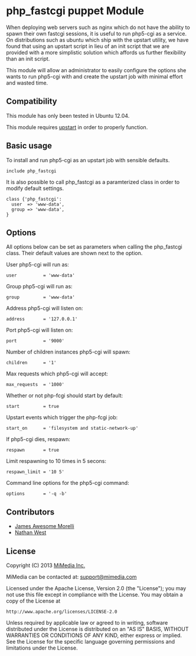 php_fastcgi puppet Module
=========================

When deploying web servers such as nginx
which do not have the ability to spawn their
own fastcgi sessions, it is useful to run
php5-cgi as a service. On distributions such
as ubuntu which ship with the upstart utility,
we have found that using an upstart script in
lieu of an init script that we are provided with
a more simplistic solution which affords us
further flexibility than an init script.

This module will allow an administrator to easily
configure the options she wants to run php5-cgi
with and create the upstart job with minimal
effort and wasted time.

Compatibility
-------------

This module has only been tested in Ubuntu 12.04.

This module requires [upstart](http://upstart.ubuntu.com/) in order
to properly function.

Basic usage
-----------

To install and run php5-cgi as an upstart job
with sensible defaults.

    include php_fastcgi

It is also possible to call php_fastcgi as a
paramterized class in order to modify default
settings.

    class {'php_fastcgi': 
      user  => 'www-data',
      group => 'www-data',
    }

Options
-------

All options below can be set as parameters
when calling the php_fastcgi class. Their
default values are shown next to the option.

User php5-cgi will run as:

    user          = 'www-data' 

Group php5-cgi will run as:

    group         = 'www-data'

Address php5-cgi will listen on:

    address       = '127.0.0.1'

Port php5-cgi will listen on:

    port          = '9000'
 
Number of children instances php5-cgi will spawn:

    children      = '1'

Max requests which php5-cgi will accept:

    max_requests  = '1000'
  
Whether or not php-fcgi should start by default:

    start         = true

Upstart events which trigger the php-fcgi job:

    start_on      = 'filesystem and static-network-up'

If php5-cgi dies, respawn:

    respawn       = true

Limit respawning to 10 times in 5 secons:

    respawn_limit = '10 5'

Command line options for the php5-cgi command:

    options       = '-q -b'

Contributors
------------

 * [James Awesome Morelli](james@mimedia.com)
 * [Nathan West](nathan@mimedia.com)

License
-------

Copyright (C) 2013 [MiMedia Inc.](http://www.mimedia.com/)

MiMedia can be contacted at: support@mimedia.com

Licensed under the Apache License, Version 2.0 (the "License");
you may not use this file except in compliance with the License.
You may obtain a copy of the License at

    http://www.apache.org/licenses/LICENSE-2.0

Unless required by applicable law or agreed to in writing, software
distributed under the License is distributed on an "AS IS" BASIS,
WITHOUT WARRANTIES OR CONDITIONS OF ANY KIND, either express or implied.
See the License for the specific language governing permissions and
limitations under the License.

